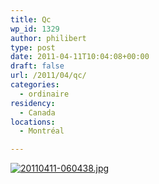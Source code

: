 ```yaml
---
title: Qc
wp_id: 1329
author: philibert
type: post
date: 2011-04-11T10:04:08+00:00
draft: false
url: /2011/04/qc/
categories:
  - ordinaire
residency:
  - Canada
locations:
  - Montréal

---
```

[<img src="/uploads/2011/04/20110411-060438.jpg" alt="20110411-060438.jpg" class="alignnone size-full" />][1]

 [1]: /uploads/2011/04/20110411-060438.jpg